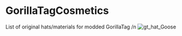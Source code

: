 # GorillaTagCosmetics
List of original hats/materials for modded GorillaTag
/n ![gt_hat_Goose](https://user-images.githubusercontent.com/65086429/136100189-f7dd173a-5642-40d1-81af-379fe8e39b9a.png)

